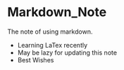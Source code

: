 # Markdown_Note
The note of using markdown.

- Learning LaTex recently
- May be lazy for updating this note
- Best Wishes

